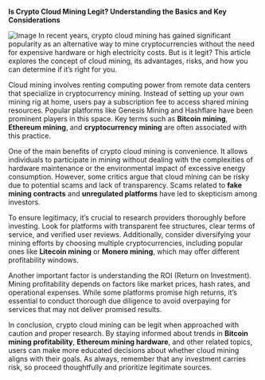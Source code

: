 **Is Crypto Cloud Mining Legit? Understanding the Basics and Key Considerations**


![Image](https://github.com/user-attachments/assets/31692037-0104-4703-abd1-696b6a7dd41b)
In recent years, crypto cloud mining has gained significant popularity as an alternative way to mine cryptocurrencies without the need for expensive hardware or high electricity costs. But is it legit? This article explores the concept of cloud mining, its advantages, risks, and how you can determine if it’s right for you.

Cloud mining involves renting computing power from remote data centers that specialize in cryptocurrency mining. Instead of setting up your own mining rig at home, users pay a subscription fee to access shared mining resources. Popular platforms like Genesis Mining and Hashflare have been prominent players in this space. Key terms such as **Bitcoin mining**, **Ethereum mining**, and **cryptocurrency mining** are often associated with this practice.

One of the main benefits of crypto cloud mining is convenience. It allows individuals to participate in mining without dealing with the complexities of hardware maintenance or the environmental impact of excessive energy consumption. However, some critics argue that cloud mining can be risky due to potential scams and lack of transparency. Scams related to **fake mining contracts** and **unregulated platforms** have led to skepticism among investors.

To ensure legitimacy, it’s crucial to research providers thoroughly before investing. Look for platforms with transparent fee structures, clear terms of service, and verified user reviews. Additionally, consider diversifying your mining efforts by choosing multiple cryptocurrencies, including popular ones like **Litecoin mining** or **Monero mining**, which may offer different profitability windows.

Another important factor is understanding the ROI (Return on Investment). Mining profitability depends on factors like market prices, hash rates, and operational expenses. While some platforms promise high returns, it’s essential to conduct thorough due diligence to avoid overpaying for services that may not deliver promised results.

In conclusion, crypto cloud mining can be legit when approached with caution and proper research. By staying informed about trends in **Bitcoin mining profitability**, **Ethereum mining hardware**, and other related topics, users can make more educated decisions about whether cloud mining aligns with their goals. As always, remember that any investment carries risk, so proceed thoughtfully and prioritize legitimate sources.